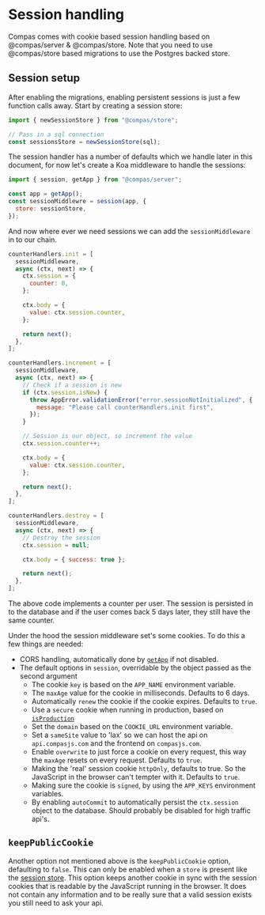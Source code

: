 # Session handling

Compas comes with cookie based session handling based on @compas/server &
@compas/store. Note that you need to use @compas/store based migrations to use
the Postgres backed store.

## Session setup

After enabling the migrations, enabling persistent sessions is just a few
function calls away. Start by creating a session store:

```js
import { newSessionStore } from "@compas/store";

// Pass in a sql connection
const sessionsStore = newSessionStore(sql);
```

The session handler has a number of defaults which we handle later in this
document, for now let's create a Koa middleware to handle the sessions:

```js
import { session, getApp } from "@compas/server";

const app = getApp();
const sessionMiddlewre = session(app, {
  store: sessionStore,
});
```

And now where ever we need sessions we can add the `sessionMiddleware` in to our
chain.

```js
counterHandlers.init = [
  sessionMiddleware,
  async (ctx, next) => {
    ctx.session = {
      counter: 0,
    };

    ctx.body = {
      value: ctx.session.counter,
    };

    return next();
  },
];

counterHandlers.increment = [
  sessionMiddleware,
  async (ctx, next) => {
    // Check if a session is new
    if (ctx.session.isNew) {
      throw AppError.validationError("error.sessionNotInitialized", {
        message: "Please call counterHandlers.init first",
      });
    }

    // Session is our object, so increment the value
    ctx.session.counter++;

    ctx.body = {
      value: ctx.session.counter,
    };

    return next();
  },
];

counterHandlers.destroy = [
  sessionMiddleware,
  async (ctx, next) => {
    // Destroy the session
    ctx.session = null;

    ctx.body = { success: true };

    return next();
  },
];
```

The above code implements a counter per user. The session is persisted in to the
database and if the user comes back 5 days later, they still have the same
counter.

Under the hood the session middleware set's some cookies. To do this a few
things are needed:

- CORS handling, automatically done by [`getApp`](/api/server.html#getapp) if
  not disabled.
- The default options in `session`, overridable by the object passed as the
  second argument
  - The cookie `key` is based on the `APP_NAME` environment variable.
  - The `maxAge` value for the cookie in milliseconds. Defaults to 6 days.
  - Automatically `renew` the cookie if the cookie expires. Defaults to `true`.
  - Use a `secure` cookie when running in production, based on
    [`isProduction`](/api/stdlib.html#isproduction)
  - Set the `domain` based on the `COOKIE_URL` environment variable.
  - Set a `sameSite` value to 'lax' so we can host the api on `api.compasjs.com`
    and the frontend on `compasjs.com`.
  - Enable `overwrite` to just force a cookie on every request, this way the
    `maxAge` resets on every request. Defaults to `true`.
  - Making the 'real' session cookie `httpOnly`, defaults to true. So the
    JavaScript in the browser can't tempter with it. Defaults to `true`.
  - Making sure the cookie is `signed`, by using the `APP_KEYS` environment
    variables.
  - By enabling `autoCommit` to automatically persist the `ctx.session` object
    to the database. Should probably be disabled for high traffic api's.

## `keepPublicCookie`

Another option not mentioned above is the `keepPublicCookie` option, defaulting
to `false`. This can only be enabled when a `store` is present like the
[session store](/api/store.html#newsessionstore). This option keeps another
cookie in sync with the session cookies that is readable by the JavaScript
running in the browser. It does not contain any information and to be really
sure that a valid session exists you still need to ask your api.
